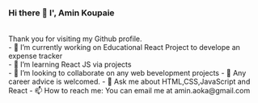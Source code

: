 ### Hi there 👋 I', Amin Koupaie
<br>
Thank you for visiting my Github profile.
<br>
- 🔭 I’m currently working on Educational React Project to develope an expense tracker<br>
- 🌱 I’m learning React JS via projects<br>
- 👯 I’m looking to collaborate on any web bevelopment projects
- 🤔 Any career advice is welcomed.
- 💬 Ask me about HTML,CSS,JavaScript and React
- 📫 How to reach me: You can email me at amin.aoka@gmail.com
<!--
**amin-aoka/amin-aoka** is a ✨ _special_ ✨ repository because its `README.md` (this file) appears on your GitHub profile.

Here are some ideas to get you started:

- 🔭 I’m currently working on ...
- 🌱 I’m currently learning ...
- 👯 I’m looking to collaborate on ...
- 🤔 I’m looking for help with ...
- 💬 Ask me about ...
- 📫 How to reach me: ...
- 😄 Pronouns: ...
- ⚡ Fun fact: ...
-->
